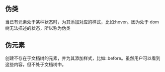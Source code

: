 ## 伪类

当已有元素处于某种状态时，为其添加对应的样式，比如:hover。因为处于 dom 树无法描述的状态，所以称为伪类

## 伪元素

创建不存在于文档树的元素，并为其添加样式，比如::before。虽然用户可以看到这些内容，但不处于文档树中。

